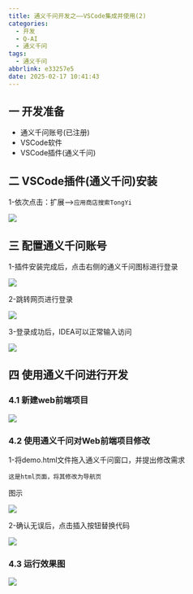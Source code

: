 ```yaml
---
title: 通义千问开发之——VSCode集成并使用(2)
categories:
  - 开发
  - Q-AI
  - 通义千问
tags:
  - 通义千问
abbrlink: e33257e5
date: 2025-02-17 10:41:43
---
```

## 一 开发准备

* 通义千问账号(已注册)
* VSCode软件
* VSCode插件(通义千问)

<!--more-->

## 二 VSCode插件(通义千问)安装

1-依次点击：扩展—>`应用商店搜索TongYi`

![][1]

## 三 配置通义千问账号

1-插件安装完成后，点击右侧的通义千问图标进行登录

![][2]

2-跳转网页进行登录

![][3]

3-登录成功后，IDEA可以正常输入访问

![][4]

## 四 使用通义千问进行开发

### 4.1 新建web前端项目

![][5]

### 4.2 使用通义千问对Web前端项目修改

1-将demo.html文件拖入通义千问窗口，并提出修改需求

```
这是html页面，将其修改为导航页
```

图示

![][5]

2-确认无误后，点击插入按钮替换代码

![][7]

### 4.3 运行效果图

![][8]



[1]:https://cdn.jsdelivr.net/gh/PGzxc/CDN/blog-ai/tongyi-2-vs-search-1.png
[2]:https://cdn.jsdelivr.net/gh/PGzxc/CDN/blog-ai/tongyi-2-vs-login-2.png
[3]:https://cdn.jsdelivr.net/gh/PGzxc/CDN/blog-ai/tongyi-2-vs-login-web-3.png
[4]:https://cdn.jsdelivr.net/gh/PGzxc/CDN/blog-ai/tongyi-2-vs-login-view-4.png
[5]:https://cdn.jsdelivr.net/gh/PGzxc/CDN/blog-ai/tongyi-2-vs-web-project-5.png
[6]:https://cdn.jsdelivr.net/gh/PGzxc/CDN/blog-ai/tongyi-2-vs-web-promit-6.png
[7]:https://cdn.jsdelivr.net/gh/PGzxc/CDN/blog-ai/tongyi-2-vs-web-replace-7.png
[8]:https://cdn.jsdelivr.net/gh/PGzxc/CDN/blog-ai/tongyi-2-vs-web-view-8.png


